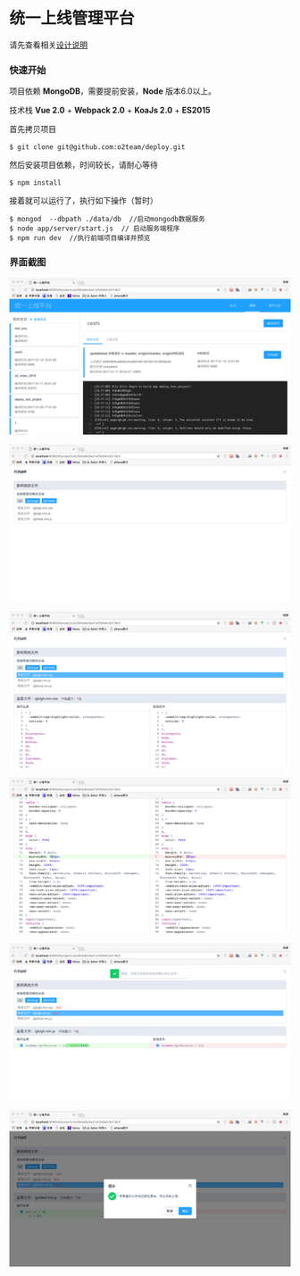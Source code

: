 # 统一上线管理平台

请先查看相关[设计说明](DESIGN.md)

### 快速开始

项目依赖 **MongoDB**，需要提前安装，**Node** 版本6.0以上。

技术栈 **Vue 2.0** + **Webpack 2.0** + **KoaJs 2.0** + **ES2015**

首先拷贝项目

```
$ git clone git@github.com:o2team/deploy.git
```

然后安装项目依赖，时间较长，请耐心等待

```
$ npm install
```

接着就可以运行了，执行如下操作（暂时）

```
$ mongod  --dbpath ./data/db  //启动mongodb数据服务
$ node app/server/start.js  // 启动服务端程序
$ npm run dev  //执行前端项目编译并预览
```

### 界面截图

![image1](assests/website1.png)

![image2](assests/website2.png)

![image3](assests/website3.png)

![image4](assests/website4.png)

![image5](assests/website5.png)

![image6](assests/website6.png)